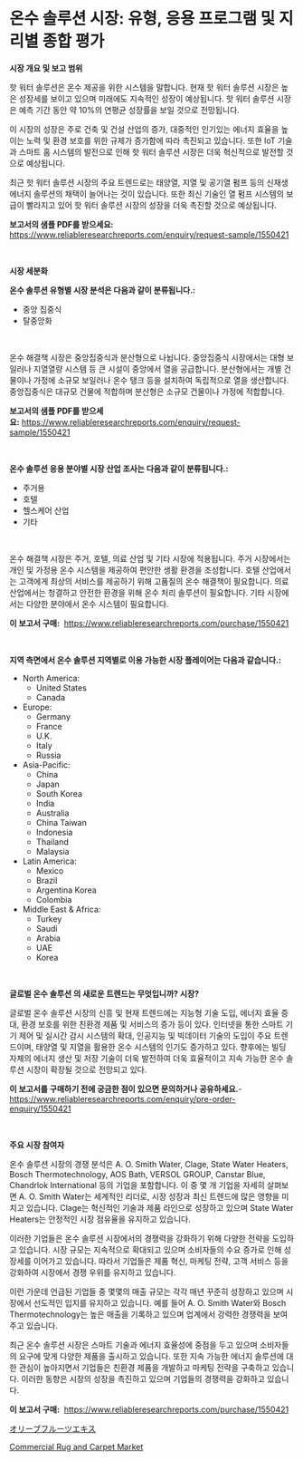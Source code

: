 <p><h1>온수 솔루션 시장: 유형, 응용 프로그램 및 지리별 종합 평가</h1></p><p><strong>시장 개요 및 보고 범위</strong></p>
<p><p>핫 워터 솔루션은 온수 제공을 위한 시스템을 말합니다. 현재 핫 워터 솔루션 시장은 높은 성장세를 보이고 있으며 미래에도 지속적인 성장이 예상됩니다. 핫 워터 솔루션 시장은 예측 기간 동안 약 10%의 연평균 성장률을 보일 것으로 전망됩니다.</p><p>이 시장의 성장은 주로 건축 및 건설 산업의 증가, 대중적인 인기있는 에너지 효율을 높이는 노력 및 환경 보호를 위한 규제가 증가함에 따라 촉진되고 있습니다. 또한 IoT 기술과 스마트 홈 시스템의 발전으로 인해 핫 워터 솔루션 시장은 더욱 혁신적으로 발전할 것으로 예상됩니다.</p><p>최근 핫 워터 솔루션 시장의 주요 트렌드로는 태양열, 지열 및 공기열 펌프 등의 신재생 에너지 솔루션의 채택이 늘어나는 것이 있습니다. 또한 최신 기술인 열 펌프 시스템의 보급이 빨라지고 있어 핫 워터 솔루션 시장의 성장을 더욱 촉진할 것으로 예상됩니다.</p></p>
<p><strong>보고서의 샘플 PDF를 받으세요:</strong> <a href="https://www.reliableresearchreports.com/enquiry/request-sample/1550421">https://www.reliableresearchreports.com/enquiry/request-sample/1550421</a></p>
<p>&nbsp;</p>
<p><strong>시장 세분화</strong></p>
<p><strong>온수 솔루션 유형별 시장 분석은 다음과 같이 분류됩니다.:</strong></p>
<p><ul><li>중앙 집중식</li><li>탈중앙화</li></ul></p>
<p>&nbsp;</p>
<p><p>온수 해결책 시장은 중앙집중식과 분산형으로 나뉩니다. 중앙집중식 시장에서는 대형 보일러나 지열열량 시스템 등 큰 시설이 중앙에서 열을 공급합니다. 분산형에서는 개별 건물이나 가정에 소규모 보일러나 온수 탱크 등을 설치하여 독립적으로 열을 생산합니다. 중앙집중식은 대규모 건물에 적합하며 분산형은 소규모 건물이나 가정에 적합합니다.</p></p>
<p><strong>보고서의 샘플 PDF를 받으세요:</strong>&nbsp;<a href="https://www.reliableresearchreports.com/enquiry/request-sample/1550421">https://www.reliableresearchreports.com/enquiry/request-sample/1550421</a></p>
<p>&nbsp;</p>
<p><strong> 온수 솔루션 응용 분야별 시장 산업 조사는 다음과 같이 분류됩니다.:</strong></p>
<p><ul><li>주거용</li><li>호텔</li><li>헬스케어 산업</li><li>기타</li></ul></p>
<p>&nbsp;</p>
<p><p>온수 해결책 시장은 주거, 호텔, 의료 산업 및 기타 시장에 적용됩니다. 주거 시장에서는 개인 및 가정용 온수 시스템을 제공하여 편안한 생활 환경을 조성합니다. 호텔 산업에서는 고객에게 최상의 서비스를 제공하기 위해 고품질의 온수 해결책이 필요합니다. 의료 산업에서는 청결하고 안전한 환경을 위해 온수 처리 솔루션이 필요합니다. 기타 시장에서는 다양한 분야에서 온수 시스템이 필요합니다.</p></p>
<p><strong>이 보고서 구매:</strong>&nbsp; <a href="https://www.reliableresearchreports.com/purchase/1550421">https://www.reliableresearchreports.com/purchase/1550421</a></p>
<p>&nbsp;</p>
<p><strong>지역 측면에서 온수 솔루션 지역별로 이용 가능한 시장 플레이어는 다음과 같습니다.:</strong></p>
<p><ul>
    <li>
        North America:
        <ul>
            <li>United States</li>
            <li>Canada</li>
        </ul>
    </li>
    <li>
        Europe:
        <ul>
            <li>Germany</li>
            <li>France</li>
            <li>U.K.</li>
            <li>Italy</li>
            <li>Russia</li>
        </ul>
    </li>
    <li>
        Asia-Pacific:
        <ul>
            <li>China</li>
            <li>Japan</li>
            <li>South Korea</li>
            <li>India</li>
            <li>Australia</li>
            <li>China Taiwan</li>
            <li>Indonesia</li>
            <li>Thailand</li>
            <li>Malaysia</li>
        </ul>
    </li>
    <li>
        Latin America:
        <ul>
            <li>Mexico</li>
            <li>Brazil</li>
            <li>Argentina Korea</li>
            <li>Colombia</li>
        </ul>
    </li>
    <li>
        Middle East & Africa:
        <ul>
            <li>Turkey</li>
            <li>Saudi</li>
            <li>Arabia</li>
            <li>UAE</li>
            <li>Korea</li>
        </ul>
    </li>
    </ul></p>
<p>&nbsp;</p>
<p><strong>글로벌 온수 솔루션 의 새로운 트렌드는 무엇입니까? 시장?</strong></p>
<p><p>글로벌 온수 솔루션 시장의 신흥 및 현재 트렌드에는 지능형 기술 도입, 에너지 효율 증대, 환경 보호를 위한 친환경 제품 및 서비스의 증가 등이 있다. 인터넷을 통한 스마트 기기 제어 및 실시간 감시 시스템의 확대, 인공지능 및 빅데이터 기술의 도입이 주요 트렌드이며, 태양열 및 지열을 활용한 온수 시스템의 인기도 증가하고 있다. 향후에는 빌딩 자체의 에너지 생산 및 저장 기술이 더욱 발전하여 더욱 효율적이고 지속 가능한 온수 솔루션 시장이 확장될 것으로 전망되고 있다.</p></p>
<p><strong>이 보고서를 구매하기 전에 궁금한 점이 있으면 문의하거나 공유하세요.</strong>- <a href="https://www.reliableresearchreports.com/enquiry/pre-order-enquiry/1550421">https://www.reliableresearchreports.com/enquiry/pre-order-enquiry/1550421</a></p>
<p>&nbsp;</p>
<p><strong>주요 시장 참여자</strong></p>
<p><p>온수 솔루션 시장의 경쟁 분석은 A. O. Smith Water, Clage, State Water Heaters, Bosch Thermotechnology, AOS Bath, VERSOL GROUP, Canstar Blue, Chandrlok International 등의 기업을 포함합니다. 이 중 몇 개 기업을 자세히 살펴보면 A. O. Smith Water는 세계적인 리더로, 시장 성장과 최신 트렌드에 많은 영향을 미치고 있습니다. Clage는 혁신적인 기술과 제품 라인으로 성장하고 있으며 State Water Heaters는 안정적인 시장 점유율을 유지하고 있습니다.</p><p>이러한 기업들은 온수 솔루션 시장에서의 경쟁력을 강화하기 위해 다양한 전략을 도입하고 있습니다. 시장 규모는 지속적으로 확대되고 있으며 소비자들의 수요 증가로 인해 성장세를 이어가고 있습니다. 따라서 기업들은 제품 혁신, 마케팅 전략, 고객 서비스 등을 강화하여 시장에서 경쟁 우위를 유지하고 있습니다.</p><p>이런 가운데 언급된 기업들 중 몇몇의 매출 규모는 각각 매년 꾸준히 성장하고 있으며 시장에서 선도적인 입지를 유지하고 있습니다. 예를 들어 A. O. Smith Water와 Bosch Thermotechnology는 높은 매출을 기록하고 있으며 업계에서 강력한 경쟁력을 보여주고 있습니다.</p><p>최근 온수 솔루션 시장은 스마트 기술과 에너지 효율성에 중점을 두고 있으며 소비자들의 요구에 맞게 다양한 제품을 출시하고 있습니다. 또한 지속 가능한 에너지 솔루션에 대한 관심이 높아지면서 기업들은 친환경 제품을 개발하고 마케팅 전략을 구축하고 있습니다. 이러한 동향은 시장의 성장을 촉진하고 있으며 기업들의 경쟁력을 강화하고 있습니다.</p></p>
<p><strong>이 보고서 구매:</strong>&nbsp;&nbsp;<a href="https://www.reliableresearchreports.com/purchase/1550421">https://www.reliableresearchreports.com/purchase/1550421</a></p>
<p><p><a href="https://github.com/mreklxf44233/Market-Research-Report-List-1/blob/main/40788057265.md">オリーブフルーツエキス</a></p><p><a href="https://github.com/CliffMedina6/Market-Research-Report-List-4/blob/main/commercial-rug-and-carpet-market.md">Commercial Rug and Carpet Market</a></p></p>
